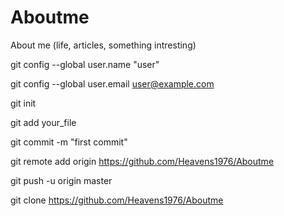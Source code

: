 # Aboutme
About me (life, articles, something intresting)


git config --global user.name "user"

git config --global user.email user@example.com

git init

git add your_file

git commit -m "first commit"

git remote add origin https://github.com/Heavens1976/Aboutme 

git push -u origin master


git clone https://github.com/Heavens1976/Aboutme
